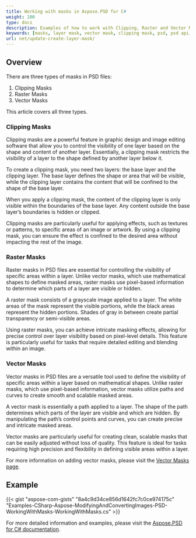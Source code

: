```yaml
---
title: Working with masks in Aspose.PSD for С#
weight: 100
type: docs
description: Examples of how to work with Clipping, Raster and Vector Masks within PSD File
keywords: [masks, layer mask, vector mask, clipping mask, psd, psd api, C#, csharp, code sample]
url: net/update-create-layer-mask/
---
```


## Overview

There are three types of masks in PSD files:
1. Clipping Masks
2. Raster Masks
3. Vector Masks

This article covers all three types.

### Clipping Masks

Clipping masks are a powerful feature in graphic design and image editing software that allow you to control the visibility of one layer based on the shape and content of another layer. Essentially, a clipping mask restricts the visibility of a layer to the shape defined by another layer below it.

To create a clipping mask, you need two layers: the base layer and the clipping layer. The base layer defines the shape or area that will be visible, while the clipping layer contains the content that will be confined to the shape of the base layer.

When you apply a clipping mask, the content of the clipping layer is only visible within the boundaries of the base layer. Any content outside the base layer’s boundaries is hidden or clipped.

Clipping masks are particularly useful for applying effects, such as textures or patterns, to specific areas of an image or artwork. By using a clipping mask, you can ensure the effect is confined to the desired area without impacting the rest of the image.

### Raster Masks

Raster masks in PSD files are essential for controlling the visibility of specific areas within a layer. Unlike vector masks, which use mathematical shapes to define masked areas, raster masks use pixel-based information to determine which parts of a layer are visible or hidden.

A raster mask consists of a grayscale image applied to a layer. The white areas of the mask represent the visible portions, while the black areas represent the hidden portions. Shades of gray in between create partial transparency or semi-visible areas.

Using raster masks, you can achieve intricate masking effects, allowing for precise control over layer visibility based on pixel-level details. This feature is particularly useful for tasks that require detailed editing and blending within an image.

### Vector Masks

Vector masks in PSD files are a versatile tool used to define the visibility of specific areas within a layer based on mathematical shapes. Unlike raster masks, which use pixel-based information, vector masks utilize paths and curves to create smooth and scalable masked areas.

A vector mask is essentially a path applied to a layer. The shape of the path determines which parts of the layer are visible and which are hidden. By manipulating the path’s control points and curves, you can create precise and intricate masked areas.

Vector masks are particularly useful for creating clean, scalable masks that can be easily adjusted without loss of quality. This feature is ideal for tasks requiring high precision and flexibility in defining visible areas within a layer.

For more information on adding vector masks, please visit the [Vector Masks page](psd/net/layer-vector-mask/).

## Example

{{< gist "aspose-com-gists" "8a4c9d34ce856d1642fc7c0ce974175c" "Examples-CSharp-Aspose-ModifyingAndConvertingImages-PSD-WorkingWithMasks-WorkingWithMasks.cs" >}}

For more detailed information and examples, please visit the [Aspose.PSD for C# documentation](https://docs.aspose.com/psd/net/).

